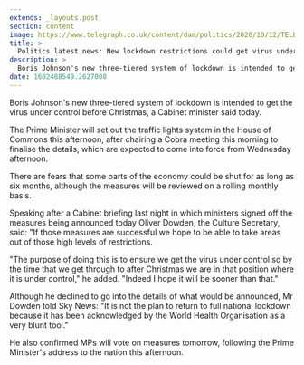 ```yaml
--- 
extends: _layouts.post 
section: content 
image: https://www.telegraph.co.uk/content/dam/politics/2020/10/12/TELEMMGLPICT000241691107_trans_NvBQzQNjv4BqwD2sfO9joeQ6RY-qlTATNHeLmk34TsuaM0PGdT5mR28.jpeg?impolicy=logo-overlay 
title: > 
  Politics latest news: New lockdown restrictions could get virus under control by Christmas, says minister 
description: > 
  Boris Johnson's new three-tiered system of lockdown is intended to get the virus under control before Christmas, a Cabinet minister said today.The Prime Minister will set out the traffic lights system in the House of Commons this afternoon, after chairing a Cobra meeting this morning to finalise the details, which are expected to come into force from Wednesday afternoon.There are fears that some parts of the economy could be shut for as long as six months, although the measures will be reviewed on a rolling monthly basis."The purpose of doing this is to ensure we get the virus under control so by the time that we get through to after Christmas we are in that position where it is under control," he added.He also confirmed MPs will vote on measures tomorrow, following the Prime Minister's address to the nation this afternoon. 
date: 1602488549.2627008 
--- 
```

Boris Johnson's new three-tiered system of lockdown is intended to get the virus under control before Christmas, a Cabinet minister said today.

The Prime Minister will set out the traffic lights system in the House of Commons this afternoon, after chairing a Cobra meeting this morning to finalise the details, which are expected to come into force from Wednesday afternoon.

There are fears that some parts of the economy could be shut for as long as six months, although the measures will be reviewed on a rolling monthly basis.

Speaking after a Cabinet briefing last night in which ministers signed off the measures being announced today Oliver Dowden, the Culture Secretary, said: "If those measures are successful we hope to be able to take areas out of those high levels of restrictions.

"The purpose of doing this is to ensure we get the virus under control so by the time that we get through to after Christmas we are in that position where it is under control," he added. "Indeed I hope it will be sooner than that."

Although he declined to go into the details of what would be announced, Mr Dowden told Sky News: "It is not the plan to return to full national lockdown because it has been acknowledged by the World Health Organisation as a very blunt tool."

He also confirmed MPs will vote on measures tomorrow, following the Prime Minister's address to the nation this afternoon.